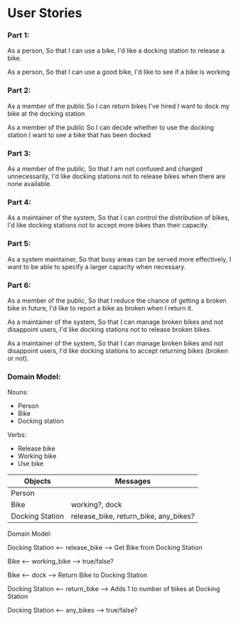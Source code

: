 # User Stories

### Part 1:

As a person,
So that I can use a bike,
I'd like a docking station to release a bike.

As a person,
So that I can use a good bike,
I'd like to see if a bike is working


### Part 2:

As a member of the public
So I can return bikes I've hired
I want to dock my bike at the docking station

As a member of the public
So I can decide whether to use the docking station
I want to see a bike that has been docked

### Part 3:

As a member of the public,
So that I am not confused and charged unnecessarily,
I'd like docking stations not to release bikes when there are none available.


### Part 4:
As a maintainer of the system,
So that I can control the distribution of bikes,
I'd like docking stations not to accept more bikes than their capacity.

### Part 5:
As a system maintainer,
So that busy areas can be served more effectively,
I want to be able to specify a larger capacity when necessary.

### Part 6:

As a member of the public,
So that I reduce the chance of getting a broken bike in future,
I'd like to report a bike as broken when I return it.

As a maintainer of the system,
So that I can manage broken bikes and not disappoint users,
I'd like docking stations not to release broken bikes.

As a maintainer of the system,
So that I can manage broken bikes and not disappoint users,
I'd like docking stations to accept returning bikes (broken or not).

### Domain Model:

Nouns:
- Person
- Bike
- Docking station

Verbs:
- Release bike
- Working bike
- Use bike

| Objects          | Messages                              |
| ---              | ---                                   |
| Person           |                                       |
| Bike             | working?, dock                        |
| Docking Station  | release_bike, return_bike, any_bikes? |

Domain Model:

Docking Station <-- release_bike --> Get Bike from Docking Station

Bike <-- working_bike --> true/false?

Bike <-- dock --> Return Bike to Docking Station

Docking Station <-- return_bike --> Adds 1 to number of bikes at Docking Station

Docking Station <-- any_bikes --> true/false?
